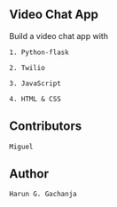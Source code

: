 ## Video Chat App

Build a video chat app with 

    1. Python-flask

    2. Twilio

    3. JavaScript

    4. HTML & CSS

## Contributors

    Miguel

## Author

    Harun G. Gachanja
